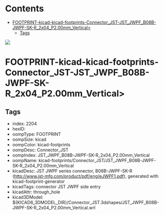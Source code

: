 



Contents
========

* [FOOTPRINT-kicad-kicad-footprints-Connector_JST-JST_JWPF_B08B-JWPF-SK-R_2x04_P2.00mm_Vertical>](#footprint-kicad-kicad-footprints-connector_jst-jst_jwpf_b08b-jwpf-sk-r_2x04_p200mm_vertical)
	* [Tags](#tags)
  
![][im]
# FOOTPRINT-kicad-kicad-footprints-Connector_JST-JST_JWPF_B08B-JWPF-SK-R_2x04_P2.00mm_Vertical>

## Tags

- index: 2204
- hexID: 
- oompType: FOOTPRINT
- oompSize: kicad
- oompColor: kicad-footprints
- oompDesc: Connector_JST
- oompIndex: JST_JWPF_B08B-JWPF-SK-R_2x04_P2.00mm_Vertical
- oompName: kicad-footprints/Connector_JST/JST_JWPF_B08B-JWPF-SK-R_2x04_P2.00mm_Vertical
- kicadDesc: JST JWPF series connector, B08B-JWPF-SK-R (http://www.jst-mfg.com/product/pdf/eng/eJWPF1.pdf), generated with kicad-footprint-generator
- kicadTags: connector JST JWPF side entry
- kicadAttr: through_hole
- kicad3DModel: ${KICAD6_3DMODEL_DIR}/Connector_JST.3dshapes/JST_JWPF_B08B-JWPF-SK-R_2x04_P2.00mm_Vertical.wrl



[im]: image.png
